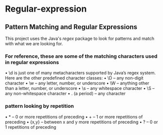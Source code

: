# Regular-expression

## Pattern Matching and Regular Expressions
This project uses the Java's _regex_ package to look for patterns and match with what we are looking for. 

### For reference, these are some of the matching characters used in regular expressions
• \d is just one of many metacharacters supported by Java’s regex system. Here are the other predefined character classes:
• \D – any non-digit character
• \w – any letter, number, or underscore
• \W – anything other than a letter, number, or underscore 
• \s – any whitespace character
• \S – any non-whitespace character
• . (a period) – any character

### pattern looking by repetition 
• * – 0 or more repetitions of preceding
• + – 1 or more repetitions of preceding
• {x,y} – between x and y more repetitions of preceding 
• ? – 0 or 1 repetitions of preceding
